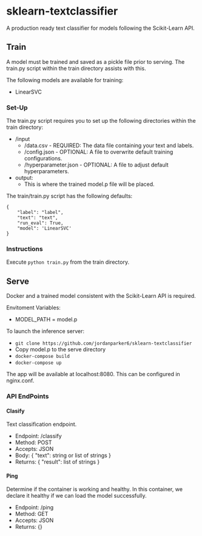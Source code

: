 # sklearn-textclassifier
A production ready text classifier for models following the Scikit-Learn API.

## Train

A model must be trained and saved as a pickle file prior to serving. The train.py script within the train directory assists with this.

The following models are available for training:
 - LinearSVC

### Set-Up

The train.py script requires you to set up the following directories within the train directory:
- /input
    - /data.csv - REQUIRED: The data file containing your text and labels.
    - /config.json - OPTIONAL: A file to overwrite default training configurations.
    - /hyperparameter.json - OPTIONAL: A file to adjust default hyperparameters.
- output:
    - This is where the trained model.p file will be placed.

The train/train.py script has the following defaults:

```
{
    "label": "label",
    "text": "text",
    "run_eval": True,
    "model": 'LinearSVC'
}
```

### Instructions

Execute ```python train.py``` from the train directory.

## Serve

Docker and a trained model consistent with the Scikit-Learn API is required.

Envitoment Variables:
- MODEL_PATH = model.p

To launch the inference server:
 - ```git clone https://github.com/jordanparker6/sklearn-textclassifier```
 - Copy model.p to the serve directory
 - ```docker-compose build```
 - ```docker-compose up```

The app will be available at localhost:8080. This can be configured in nginx.conf.

### API EndPoints

#### Clasify

Text classification endpoint.

- Endpoint: /classify
- Method: POST
- Accepts: JSON
- Body: {
    "text": string or list of strings
}
- Returns: {
    "result": list of strings
}

#### Ping

Determine if the container is working and healthy. In this container, we declare it healthy if we can load the model successfully.

- Endpoint: /ping
- Method: GET
- Accepts: JSON
- Returns: {}
